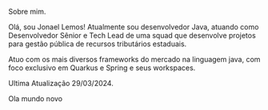 Sobre mim.

Olá, sou Jonael Lemos!
Atualmente sou desenvolvedor Java, atuando como Desenvolvedor Sênior e Tech Lead de uma squad que desenvolve projetos para gestão pública de recursos tributários estaduais. 

Atuo com os mais diversos frameworks do mercado na linguagem java, com foco exclusivo em Quarkus e Spring e seus workspaces. 

Ultima Atualização 29/03/2024.

Ola mundo novo
